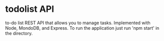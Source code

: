 # todolist API
to-do list REST API that allows you to manage tasks. Implemented with Node, MondoDB, and Express. To run the application just run 'npm start' in the directory.
